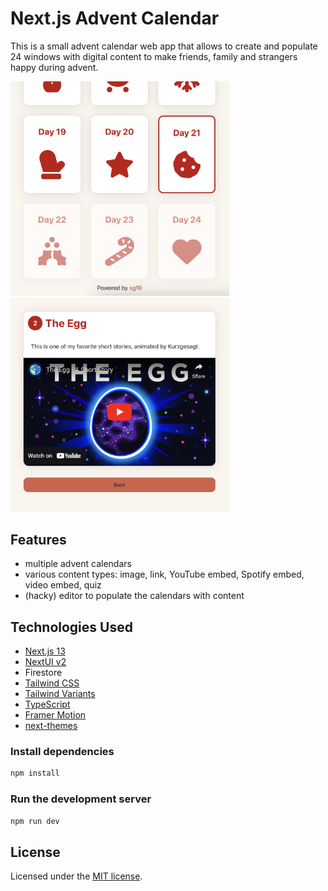 # Next.js Advent Calendar

This is a small advent calendar web app that allows to create and populate 24 windows with digital content to make friends, family and strangers happy during advent.


<img src="demo/overview.png" alt="Days overview" width="350" />
<img src="demo/content.png" alt="YouTube content window" width="350" />


## Features

- multiple advent calendars
- various content types: image, link, YouTube embed, Spotify embed, video embed, quiz
- (hacky) editor to populate the calendars with content


## Technologies Used

- [Next.js 13](https://nextjs.org/docs/getting-started)
- [NextUI v2](https://nextui.org/)
- Firestore
- [Tailwind CSS](https://tailwindcss.com/)
- [Tailwind Variants](https://tailwind-variants.org)
- [TypeScript](https://www.typescriptlang.org/)
- [Framer Motion](https://www.framer.com/motion/)
- [next-themes](https://github.com/pacocoursey/next-themes)


### Install dependencies

```bash
npm install
```

### Run the development server

```bash
npm run dev
```

## License

Licensed under the [MIT license](https://github.com/nextui-org/next-app-template/blob/main/LICENSE).
